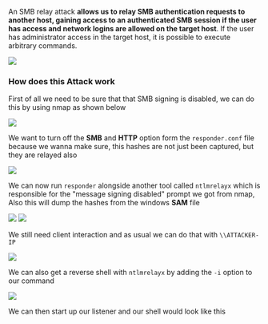 An SMB relay attack **allows us to relay SMB authentication requests to another host, gaining access to an authenticated SMB session if the user has access and network logins are allowed on the target host**. If the user has administrator access in the target host, it is possible to execute arbitrary commands.

![](https://i.imgur.com/uxIHt98.png)

### How does this Attack work

First of all we need to be sure that that SMB signing is disabled, we can do this by using nmap as shown below

![](https://i.imgur.com/OjIsj29.png)

We want to turn off the **SMB** and **HTTP** option form the `responder.conf` file because we wanna make sure, this hashes are not just been captured, but they are relayed also

![](https://i.imgur.com/V6D6sNt.png)

We can now run `responder` alongside another tool called `ntlmrelayx` which is responsible for the "message signing disabled" prompt we got from nmap, Also this will dump the hashes from the windows **SAM** file

![](https://i.imgur.com/YXuUKHP.png)
![](https://i.imgur.com/gQakMYk.png)

We still need client interaction and as usual we can do that with `\\ATTACKER-IP`

![](https://i.imgur.com/7V1Ux4X.png)

We can also get a reverse shell with `ntlmrelayx` by adding the `-i` option to our command

![](https://i.imgur.com/aZt0dcQ.png)

We can then start up our listener and our shell would look like this 

